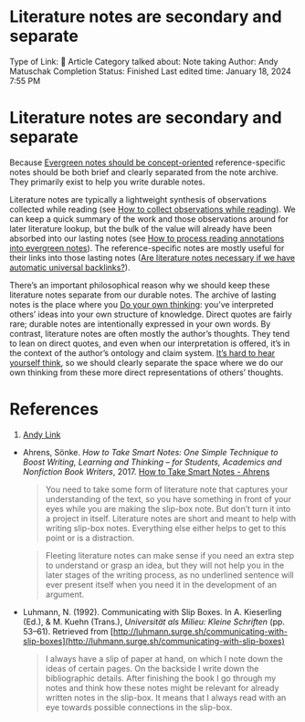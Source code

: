 # Literature notes are secondary and separate

Type of Link: 📝 Article
Category talked about: Note taking
Author: Andy Matuschak
Completion Status: Finished
Last edited time: January 18, 2024 7:55 PM

# **Literature notes are secondary and separate**

Because [Evergreen notes should be concept-oriented](Evergreen%20notes%20should%20be%20concept-oriented.md) reference-specific notes should be both brief and clearly separated from the note archive. They primarily exist to help you write durable notes.

Literature notes are typically a lightweight synthesis of observations collected while reading (see [How to collect observations while reading](How%20to%20collect%20observations%20while%20reading.md)). We can keep a quick summary of the work and those observations around for later literature lookup, but the bulk of the value will already have been absorbed into our lasting notes (see [How to process reading annotations into evergreen notes](How%20to%20process%20reading%20annotations%20into%20evergreen%20notes.md)). The reference-specific notes are mostly useful for their links into those lasting notes ([Are literature notes necessary if we have automatic universal backlinks?](Are%20literature%20notes%20necessary%20if%20we%20have%20automatic%20universal%20backlinks.md)).

There’s an important philosophical reason why we should keep these literature notes separate from our durable notes. The archive of lasting notes is the place where you [Do your own thinking](Do%20your%20own%20thinking.md): you’ve interpreted others’ ideas into your own structure of knowledge. Direct quotes are fairly rare; durable notes are intentionally expressed in your own words. By contrast, literature notes are often mostly the author’s thoughts. They tend to lean on direct quotes, and even when our interpretation is offered, it’s in the context of the author’s ontology and claim system. [It’s hard to hear yourself think](It’s%20hard%20to%20hear%20yourself%20think.md), so we should clearly separate the space where we do our own thinking from these more direct representations of others’ thoughts.

# References

1. [Andy Link](https://notes.andymatuschak.org/About_these_notes?stackedNotes=z5E5QawiXCMbtNtupvxeoEX&stackedNotes=zKGjQtsTKgscAoq271ZzKqw&stackedNotes=zNQV445UEcyLXVsRVgoVSfv&stackedNotes=zFuk9QqspNYHAgvzZc33ZGH&stackedNotes=zDXBGEWk7msyonQ2Ngnrf8h&stackedNotes=zB74H9CuWrosEuqve7jZyCo&stackedNotes=zRbqwbnhmVdfLtKxMCibMoX&stackedNotes=zH7AVUkqYYK7xmoAn8PTpAV&stackedNotes=z2qjVZKqSqrqkhFhvUpPDtd&stackedNotes=zQvbnYfHdG1gARTbtC4pje6&stackedNotes=zKBhqUkoRWoNV72aG21GYst&stackedNotes=zKzUzQENhyEDnuwPUhh2EQM)
- Ahrens, Sönke. *How to Take Smart Notes: One Simple Technique to Boost Writing, Learning and Thinking – for Students, Academics and Nonfiction Book Writers*, 2017. [How to Take Smart Notes - Ahrens](How%20to%20Take%20Smart%20Notes%20-%20Ahrens.md)
    
    > You need to take some form of literature note that captures your understanding of the text, so you have something in front of your eyes while you are making the slip-box note. But don’t turn it into a project in itself. Literature notes are short and meant to help with writing slip-box notes. Everything else either helps to get to this point or is a distraction.
    > 
    
    > Fleeting literature notes can make sense if you need an extra step to understand or grasp an idea, but they will not help you in the later stages of the writing process, as no underlined sentence will ever present itself when you need it in the development of an argument.
    > 
- Luhmann, N. (1992). Communicating with Slip Boxes. In A. Kieserling (Ed.), & M. Kuehn (Trans.), *Universität als Milieu: Kleine Schriften* (pp. 53–61). Retrieved from [http://luhmann.surge.sh/communicating-with-slip-boxes](http://luhmann.surge.sh/communicating-with-slip-boxes)
    
    > I always have a slip of paper at hand, on which I note down the ideas of certain pages. On the backside I write down the bibliographic details. After finishing the book I go through my notes and think how these notes might be relevant for already written notes in the slip-box. It means that I always read with an eye towards possible connections in the slip-box.
    >